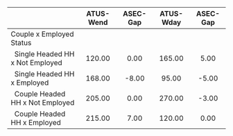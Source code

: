 
|                      |    ATUS-Wend |     ASEC-Gap |    ATUS-Wday |     ASEC-Gap |
| -------------------- | :----------: | :----------: | :----------: | :----------: |
| Couple x Employed Status |              |              |              |              |
| &nbsp;&nbsp;Single Headed HH x Not Employed |       120.00 |         0.00 |       165.00 |         5.00 |
| &nbsp;&nbsp;Single Headed HH x Employed |       168.00 |        -8.00 |        95.00 |        -5.00 |
| &nbsp;&nbsp;Couple Headed HH x Not Employed |       205.00 |         0.00 |       270.00 |        -3.00 |
| &nbsp;&nbsp;Couple Headed HH x Employed |       215.00 |         7.00 |       120.00 |         0.00 |

